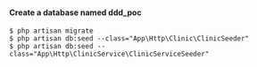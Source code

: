 #### Create a database named ddd_poc

```
$ php artisan migrate
$ php artisan db:seed --class="App\Http\Clinic\ClinicSeeder"
$ php artisan db:seed --class="App\Http\ClinicService\ClinicServiceSeeder"
```
